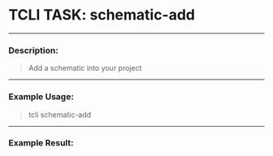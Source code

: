 # TCLI TASK: schematic-add

---
### Description:
> Add a schematic into your project

---
### Example Usage:
> tcli schematic-add



---
### Example Result:
